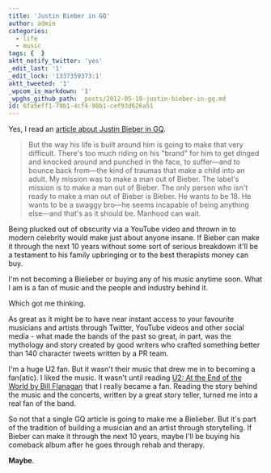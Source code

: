 ```yaml
---
title: 'Justin Bieber in GQ'
author: admin
categories:
  - life
  - music
tags: {  }
aktt_notify_twitter: 'yes'
_edit_last: '1'
_edit_lock: '1337359373:1'
aktt_tweeted: '1'
_wpcom_is_markdown: '1'
_wpghs_github_path: _posts/2012-05-18-justin-bieber-in-gq.md
id: 6fa5eff1-79b1-4cf4-98b1-cef93d626a51
---
```

<p>Yes, I read an <a href="http://www.gq.com/entertainment/celebrities/201206/justin-bieber-gq-june-2012-interview?printable=true">article about Justin Bieber in GQ</a>.</p>
<blockquote><p>
  But the way his life is built around him is going to make that very difficult. There's too much riding on his "brand" for him to get dinged and knocked around and punched in the face, to suffer—and to bounce back from—the kind of traumas that make a child into an adult. My mission was to make a man out of Bieber. The label's mission is to make a man out of Bieber. The only person who isn't ready to make a man out of Bieber is Bieber. He wants to be 18. He wants to be a swaggy bro—he seems incapable of being anything else—and that's as it should be. Manhood can wait.
</p></blockquote>
<p>Being plucked out of obscurity via a YouTube video and thrown in to modern celebrity would make just about anyone insane. If Bieber can make it through the next 10 years without some sort of serious breakdown it'll be a testament to his family upbringing or to the best therapists money can buy.</p>
<p>I'm not becoming a Bielieber or buying any of his music anytime soon. What I am is a fan of music and the people and industry behind it.</p>
<p>Which got me thinking.</p>
<p>As great as it might be to have near instant access to your favourite musicians and artists through Twitter, YouTube videos and other social media - what made the bands of the past so great, in part, was the mythology and story created by good writers who crafted something better than 140 character tweets written by a PR team.</p>
<p>I'm a huge U2 fan. But it wasn't their music that drew me in to becoming a fan(atic). I liked the music. It wasn't until reading <a href="http://www.amazon.ca/gp/product/0385311575/ref=as_li_ss_tl?ie=UTF8&tag=farawsoclos0a-20&linkCode=as2&camp=15121&creative=390961&creativeASIN=0385311575">U2: At the End of the World by Bill Flanagan</a><img src="http://www.assoc-amazon.ca/e/ir?t=farawsoclos0a-20&l=as2&o=15&a=0385311575" width="1" height="1" border="0" alt="" style="border:none !important; margin:0px !important;" /> that I really became a fan. Reading the story behind the music and the concerts, written by a great story teller, turned me into a real fan of the band.</p>
<p>So not that a single GQ article is going to make me a Bielieber. But it's part of the tradition of building a musician and an artist through storytelling. If Bieber can make it through the next 10 years, maybe I'll be buying his comeback album after he goes through rehab and therapy.</p>
<p><strong>Maybe</strong>.</p>
